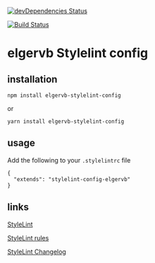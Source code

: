 
[![devDependencies Status](https://david-dm.org/elgervb/stylelint-config/dev-status.svg)](https://david-dm.org/elgervb/stylelint-config?type=dev)

[![Build Status](https://travis-ci.org/elgervb/stylelint-config.svg?branch=master)](https://travis-ci.org/elgervb/stylelint-config)


# elgervb Stylelint config

## installation

```
npm install elgervb-stylelint-config
```
or
```
yarn install elgervb-stylelint-config
```

## usage

Add the following to your `.stylelintrc` file

```
{
  "extends": "stylelint-config-elgervb"
}
```



## links

[StyleLint](https://stylelint.io/)

[StyleLint rules](https://stylelint.io/user-guide/rules/)

[StyleLint Changelog](https://github.com/stylelint/stylelint/blob/master/CHANGELOG.md)
